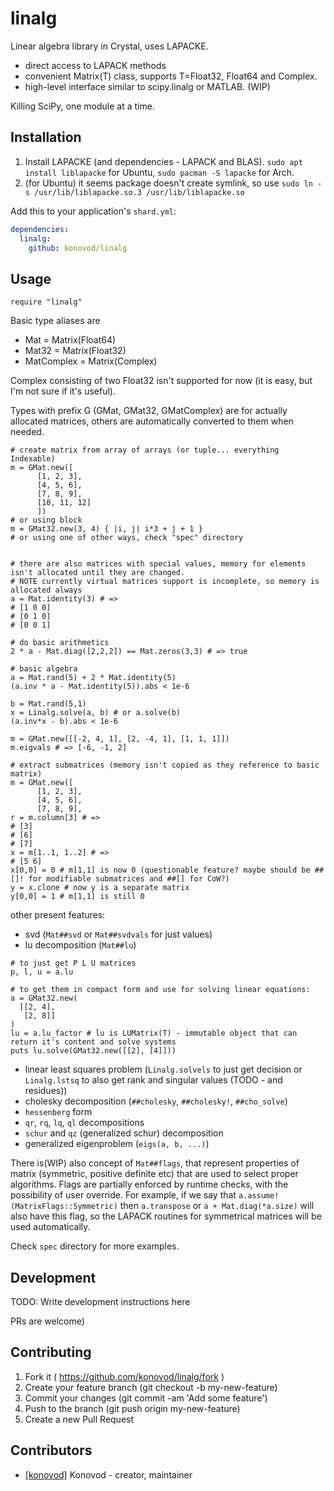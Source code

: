 # linalg
Linear algebra library in Crystal, uses LAPACKE.
- direct access to LAPACK methods
- convenient Matrix(T) class, supports T=Float32, Float64 and Complex.
- high-level interface similar to scipy.linalg or MATLAB. (WIP)

Killing SciPy, one module at a time.

## Installation

1. Install LAPACKE (and dependencies - LAPACK and BLAS). `sudo apt install liblapacke` for Ubuntu, `sudo pacman -S lapacke` for Arch.
2. (for Ubuntu) it seems package doesn't create symlink, so use `sudo ln -s /usr/lib/liblapacke.so.3 /usr/lib/liblapacke.so`

Add this to your application's `shard.yml`:

```yaml
dependencies:
  linalg:
    github: konovod/linalg
```

## Usage

```crystal
require "linalg"
```
Basic type aliases are
- Mat = Matrix(Float64)
- Mat32 = Matrix(Float32)
- MatComplex = Matrix(Complex)

Complex consisting of two Float32 isn't supported for now (it is easy, but I'm not sure if it's useful).

Types with prefix G (GMat, GMat32, GMatComplex) are for actually allocated matrices,
others are automatically converted to them when needed.

```crystal
# create matrix from array of arrays (or tuple... everything Indexable)
m = GMat.new([
      [1, 2, 3],
      [4, 5, 6],
      [7, 8, 9],
      [10, 11, 12]
      ])
# or using block
m = GMat32.new(3, 4) { |i, j| i*3 + j + 1 }
# or using one of other ways, check "spec" directory


# there are also matrices with special values, memory for elements isn't allocated until they are changed.
# NOTE currently virtual matrices support is incomplete, so memory is allocated always
a = Mat.identity(3) # =>
# [1 0 0]
# [0 1 0]
# [0 0 1]

# do basic arithmetics
2 * a - Mat.diag([2,2,2]) == Mat.zeros(3,3) # => true

# basic algebra
a = Mat.rand(5) + 2 * Mat.identity(5)
(a.inv * a - Mat.identity(5)).abs < 1e-6

b = Mat.rand(5,1)
x = Linalg.solve(a, b) # or a.solve(b)
(a.inv*x - b).abs < 1e-6

m = GMat.new([[-2, 4, 1], [2, -4, 1], [1, 1, 1]])
m.eigvals # => [-6, -1, 2]

# extract submatrices (memory isn't copied as they reference to basic matrix)
m = GMat.new([
      [1, 2, 3],
      [4, 5, 6],
      [7, 8, 9],
r = m.column[3] # =>
# [3]
# [6]
# [7]
x = m[1..1, 1..2] # =>
# [5 6]
x[0,0] = 0 # m[1,1] is now 0 (questionable feature? maybe should be ##[]! for modifiable submatrices and ##[] for CoW?)
y = x.clone # now y is a separate matrix
y[0,0] = 1 # m[1,1] is still 0

```
other present features:

- svd (`Mat##svd` or `Mat##svdvals` for just values)
- lu decomposition (`Mat##lu`)
```crystal
# to just get P L U matrices
p, l, u = a.lu

# to get them in compact form and use for solving linear equations:
a = GMat32.new(
  [[2, 4],
   [2, 8]]
)
lu = a.lu_factor # lu is LUMatrix(T) - immutable object that can return it's content and solve systems
puts lu.solve(GMat32.new([[2], [4]]))
```
- linear least squares problem (`Linalg.solvels` to just get decision or `Linalg.lstsq` to also get rank and singular values (TODO - and residues))
- cholesky decomposition (`##cholesky`, `##cholesky!`, `##cho_solve`)
- `hessenberg` form
- `qr`, `rq`, `lq`, `ql` decompositions
- `schur` and `qz` (generalized schur) decomposition
- generalized eigenproblem (`eigs(a, b, ...)`)

There is(WIP) also concept of `Mat##flags`, that represent properties of matrix (symmetric, positive definite etc) that are used to select proper algorithms. Flags are partially enforced by runtime checks, with the possibility of user override. For example, if we say that `a.assume!(MatrixFlags::Symmetric)` then `a.transpose` or `a + Mat.diag(*a.size)` will also have this flag, so the LAPACK routines for symmetrical matrices will be used automatically.


Check `spec` directory for more examples.
## Development

TODO: Write development instructions here

PRs are welcome)

## Contributing

1. Fork it ( https://github.com/konovod/linalg/fork )
2. Create your feature branch (git checkout -b my-new-feature)
3. Commit your changes (git commit -am 'Add some feature')
4. Push to the branch (git push origin my-new-feature)
5. Create a new Pull Request


## Contributors

- [[konovod]](https://github.com/konovod) Konovod - creator, maintainer

